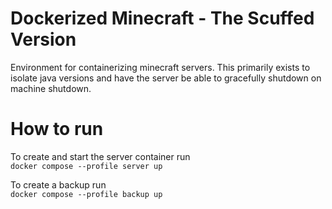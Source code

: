 # Dockerized Minecraft - The Scuffed Version
Environment for containerizing minecraft servers. This primarily exists to isolate java versions and have the server be able to gracefully shutdown on machine shutdown.

# How to run
To create and start the server container run  
```docker compose --profile server up```

To create a backup run  
```docker compose --profile backup up```